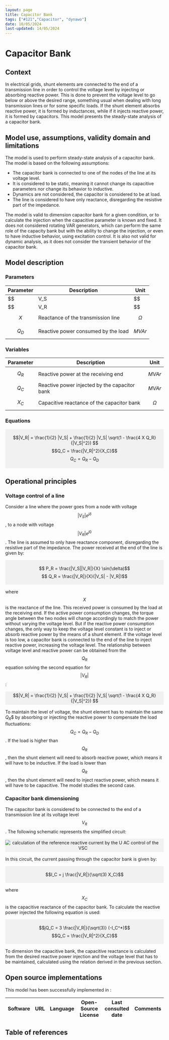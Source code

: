```yaml
---
layout: page
title: Capacitor Bank 
tags: ["#121","Capacitor", "dynawo"]
date: 10/05/2024 
last-updated: 14/05/2024
---
```


# Capacitor Bank

## Context

In electrical grids, shunt elements are connected to the end of a transmission line in order to control the voltage level by injecting or absorbing reactive power. This is done to prevent the voltage level to go below or above the desired range, something usual when dealing with long transmission lines or for some specific loads. If the shunt element absorbs reactive power, it is formed by inductances, while if it injects reactive power, it is formed by capacitors. This model presents the steady-state analysis of a capacitor bank.

## Model use, assumptions, validity domain and limitations

The model is used to perform steady-state analysis of a capacitor bank. The model is based on the following assumptions:

- The capacitor bank is connected to one of the nodes of the line at its voltage level.
- It is considered to be static, meaning it cannot change its capacitive parameters nor change its behavior to inductive.
- Dynamics are not considered, the capacitor is considered to be at load.
- The line is considered to have only reactance, disregarding the resistive part of the impedance.

The model is valid to dimension capacitor bank for a given condition, or to calculate the injection when the capacitive parameter is known and fixed. It does not considered rotating VAR generators, which can perform the same role of the capacity bank but with the ability to change the injection, or even to have inductive behavior, using excitation control. It is also not valid for dynamic analysis, as it does not consider the transient behavior of the capacitor bank.

## Model description

### Parameters

| Parameter | Description | Unit | 
| --- | --- | --- |
| $$|V_S|$$ | Voltage level at the sending end | $$kV$$ |
| $$|V_R|$$ | Voltage level at the receiving end | $$kV$$ |
| $$X$$ | Reactance of the transmission line | $$\Omega$$ |
| $$Q_D$$ | Reactive power consumed by the load | $$MVAr$$ |

### Variables

| Parameter | Description | Unit | 
| --- | --- | --- |
| $$Q_R$$ | Reactive power at the receiving end | $$MVAr$$ |
| $$Q_C$$ | Reactive power injected by the capacitor bank | $$MVAr$$ |
| $$X_C$$ | Capacitive reactance of the capacitor bank | $$\Omega$$ |

### Equations

<div style="background-color:rgba(0, 0, 0, 0.0470588); text-align:center; vertical-align: middle; padding:4px 0;">

$$|V_R| = \frac{1}{2} |V_S| + \frac{1}{2} |V_S| \sqrt(1 - \frac{4 X Q_R}{|V_S|^2}) $$
$$Q_C = \frac{|V_R|^2}{X_C}$$
$$Q_C = Q_R - Q_D$$

</div>

## Operational principles

### Voltage control of a line

Consider a line where the power goes from a node with voltage $$|V_S|e^{j\delta}$$, to a node with voltage $$|V_R|e^{j0}$$. The line is assumed to only have reactance component, disregarding the resistive part of the impedance. The power received at the end of the line is given by:

<div style="background-color:rgba(0, 0, 0, 0.0470588); text-align:center; vertical-align: middle; padding:4px 0;">

$$ P_R = \frac{|V_S||V_R|}{X} \sin(\delta)$$
$$ Q_R = \frac{|V_R|}{X}(|V_S| - |V_R|)$$

</div>

where $$X$$ is the reactance of the line. This received power is consumed by the load at the receiving end. If the active power consumption changes, the torque angle between the two nodes will change accordingly to match the power without varying the voltage level. But if the reactive power consumption changes, the only way to keep the voltage level constant is to inject or absorb reactive power by the means of a shunt element. If the voltage level is too low, a capacitor bank is connected to the end of the line to inject reactive power, increasing the voltage level. The relationship between voltage level and reactive power can be obtained from the $$Q_R$$ equation solving the second equation for $$|V_R|$$:

<div style="background-color:rgba(0, 0, 0, 0.0470588); text-align:center; vertical-align: middle; padding:4px 0;">
$$|V_R| = \frac{1}{2} |V_S| + \frac{1}{2} |V_S| \sqrt(1 - \frac{4 X Q_R}{|V_S|^2}) $$
</div>
       
To maintain the level of voltage, the shunt element has to maintain the same $Q_R$$ by absorbing or injecting the reactive power to compensate the load fluctuations: $$Q_C = Q_R - Q_D$$. If the load is higher than $$Q_R$$, then the shunt element will need to absorb reactive power, which means it will have to be inductive. If the load is lower than $$Q_R$$, then the shunt element will need to inject reactive power, which means it will have to be capacitive. The model studies the second case.

### Capacitor bank dimensioning

The capacitor bank is considered to be connected to the end of a transmission line at its voltage level $$V_R$$. The following schematic represents the simplified circuit:


<div style="background-color:rgba(0, 0, 0, 0.0470588); text-align:center; vertical-align: middle; padding:4px 0;">
<img src="{{ '/pages/models/Capacitors/CapacitorBank/capacitor_scheme.svg' | relative_url }}"
     alt="calculation of the reference reactive current by the U AC control of the VSC"
     style="float: center; margin-right: 10px;" />
</div>

In this circuit, the current passing through the capacitor bank is given by:

<div style="background-color:rgba(0, 0, 0, 0.0470588); text-align:center; vertical-align: middle; padding:4px 0;">

$$I_C = j \frac{|V_R|}{\sqrt(3) X_C}$$

</div>

where $$X_C$$ is the capacitive reactance of the capacitor bank. To calculate the reactive power injected the following equation is used:

<div style="background-color:rgba(0, 0, 0, 0.0470588); text-align:center; vertical-align: middle; padding:4px 0;">

$$jQ_C = 3 \frac{|V_R|}{\sqrt(3)} (-I_C^*)$$
$$Q_C = \frac{|V_R|^2}{X_C}$$

</div>

To dimension the capacitive bank, the capacitive reactance is calculated from the desired reactive power injection and the voltage level that has to be maintained, calculated using the relation derived in the previous section.


## Open source implementations

This model has been successfully implemented in :


| Software      | URL | Language | Open-Source License | Last consulted date | Comments |
| --------------| --- | --------- | ------------------- |------------------- | -------- |

## Table of references



